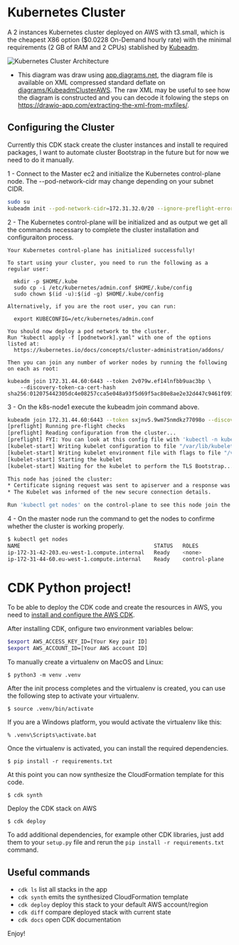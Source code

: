 # Kubernetes Cluster

A 2 instances Kubernetes cluster deployed on AWS with t3.small, which is the cheapest X86 option ($0.0228 On-Demand hourly rate) with the minimal requirements (2 GB of RAM and 2 CPUs) stablished by [Kubeadm](https://kubernetes.io/docs/setup/production-environment/tools/kubeadm/install-kubeadm/). 

![Kubernetes Cluster Architecture](/diagrams/KubeadmClusterAWS.png)

* This diagram was draw using [app.diagrams.net](https://app.diagrams.net/), the diagram file is available on XML compressed standard deflate on [diagrams/KubeadmClusterAWS](/diagrams/KubeadmClusterAWS.png). The raw XML may be useful to see how the diagram is constructed and you can decode it folowing the steps on https://drawio-app.com/extracting-the-xml-from-mxfiles/.



## Configuring the Cluster

Currently this CDK stack create the cluster instances and install te required packages, I want to automate cluster Bootstrap in the future but for now we need to do it manually.

1 - Connect to the Master ec2 and initialize the Kubernetes control-plane node. The --pod-network-cidr may change depending on your subnet CIDR. 

```bash
sudo su
kubeadm init --pod-network-cidr=172.31.32.0/20 --ignore-preflight-errors=NumCPUa
```

2 - The Kubernetes control-plane will be initialized and as output we get all the commands necessary to complete the cluster installation and configuraiton process. 

```
Your Kubernetes control-plane has initialized successfully!

To start using your cluster, you need to run the following as a regular user:

  mkdir -p $HOME/.kube
  sudo cp -i /etc/kubernetes/admin.conf $HOME/.kube/config
  sudo chown $(id -u):$(id -g) $HOME/.kube/config

Alternatively, if you are the root user, you can run:

  export KUBECONFIG=/etc/kubernetes/admin.conf

You should now deploy a pod network to the cluster.
Run "kubectl apply -f [podnetwork].yaml" with one of the options listed at:
  https://kubernetes.io/docs/concepts/cluster-administration/addons/

Then you can join any number of worker nodes by running the following on each as root:

kubeadm join 172.31.44.60:6443 --token 2v079w.ef14lnfbb9uac3bp \
	--discovery-token-ca-cert-hash sha256:012075442305dc4e08257cca5e048a93f5d69f5ac80e8ae2e32d447c9461f091 
```

3 - On the k8s-node1 execute the kubeadm join command above.

```bash
kubeadm join 172.31.44.60:6443 --token sxjnv5.9wm75nmdkz77098o --discovery-token-ca-cert-hash sha256:012075442305dc4e08257cca5e048a93f5d69f5ac80e8ae2e32d447c9461f091
[preflight] Running pre-flight checks
[preflight] Reading configuration from the cluster...
[preflight] FYI: You can look at this config file with 'kubectl -n kube-system get cm kubeadm-config -o yaml'
[kubelet-start] Writing kubelet configuration to file "/var/lib/kubelet/config.yaml"
[kubelet-start] Writing kubelet environment file with flags to file "/var/lib/kubelet/kubeadm-flags.env"
[kubelet-start] Starting the kubelet
[kubelet-start] Waiting for the kubelet to perform the TLS Bootstrap...

This node has joined the cluster:
* Certificate signing request was sent to apiserver and a response was received.
* The Kubelet was informed of the new secure connection details.

Run 'kubectl get nodes' on the control-plane to see this node join the cluster.
```

4 -  On the master node run the command to get the nodes to confirme whether the cluster is working properly.

```bash
$ kubectl get nodes
NAME                                          STATUS   ROLES           AGE   VERSION
ip-172-31-42-203.eu-west-1.compute.internal   Ready    <none>          77s   v1.24.0
ip-172-31-44-60.eu-west-1.compute.internal    Ready    control-plane   15m   v1.24.0
```


# CDK Python project!

To be able to deploy the CDK code and create the resources in AWS, you need to [install and configure the AWS CDK](https://docs.aws.amazon.com/cdk/v2/guide/getting_started.html).

After installing CDK, onfigure two environment variables below:

```bash
$export AWS_ACCESS_KEY_ID=[Your Key pair ID]
$export AWS_ACCOUNT_ID=[Your AWS account ID]
```

To manually create a virtualenv on MacOS and Linux:

```
$ python3 -m venv .venv
```

After the init process completes and the virtualenv is created, you can use the following
step to activate your virtualenv.

```
$ source .venv/bin/activate
```

If you are a Windows platform, you would activate the virtualenv like this:

```
% .venv\Scripts\activate.bat
```

Once the virtualenv is activated, you can install the required dependencies.

```
$ pip install -r requirements.txt
```

At this point you can now synthesize the CloudFormation template for this code.

```
$ cdk synth
```

Deploy the CDK stack on AWS

```
$ cdk deploy
```

To add additional dependencies, for example other CDK libraries, just add
them to your `setup.py` file and rerun the `pip install -r requirements.txt`
command.

## Useful commands

 * `cdk ls`          list all stacks in the app
 * `cdk synth`       emits the synthesized CloudFormation template
 * `cdk deploy`      deploy this stack to your default AWS account/region
 * `cdk diff`        compare deployed stack with current state
 * `cdk docs`        open CDK documentation

Enjoy!
